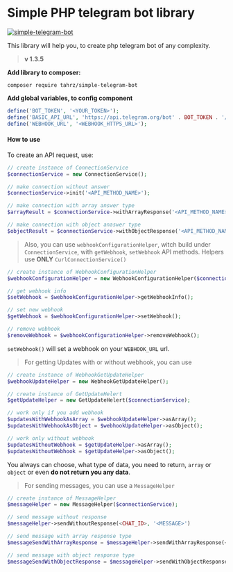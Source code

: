 # Simple PHP telegram bot library 

<a href="https://packagist.org/packages/tahrz/simple-telegram-bot">![simple-telegram-bot](https://img.shields.io/packagist/dt/tahrz/simple-telegram-bot.svg?style=for-the-badge)</a>

This library will help you, to create php telegram bot of any complexity. 
> **v 1.3.5**

**Add library to composer:**
```
composer require tahrz/simple-telegram-bot
```

**Add global variables, to config component**
```php
define('BOT_TOKEN', '<YOUR_TOKEN>');
define('BASIC_API_URL', 'https://api.telegram.org/bot' . BOT_TOKEN . '/');
define('WEBHOOK_URL', '<WEBHOOK_HTTPS_URL>');
```

#### How to use

To create an API request, use:
```php
// create instance of ConnectionService
$connectionService = new ConnectionService();

// make connection without answer
$connectionService->init('<API_METHOD_NAME>');

// make connection with array answer type
$arrayResult = $connectionService->withArrayResponse('<API_METHOD_NAME>'); 

// make connection with object anaswer type
$objectResult = $connectionService->withObjectResponse('<API_METHOD_NAME>'); 
```

> Also, you can use `webhookConfigurationHelper`, witch build under `ConnectionService`,
> with `getWebhook`, `setWebhook` API methods. Helpers use **ONLY** `CurlConnectionService()`

```php
// create instance of WebhookConfigurationHelper
$webhookConfigurationHelper = new WebhookConfigurationHelper($connectionService);

// get webhook info
$setWebhook = $webhookConfigurationHelper->getWebhookInfo();

// set new webhook
$getWebhook = $webhookConfigurationHelper->setWebhook();

// remove webhook
$removeWebhook = $webhookConfigurationHelper->removeWebhook();
```
`setWebhook()` will set a webhook on your `WEBHOOK_URL` url.

> For getting Updates with or without webhook, you can use
```php
// create instance of WebhookGetUpdateHelper
$webhookUpdateHelper = new WebhookGetUpdateHelper();

// create instance of GetUpdateHelert
$getUpdateHelper = new GetUpdateHelert($connectionService);

// work only if you add webhook
$updatesWithWebhookAsArray = $webhookUpdateHelper->asArray();
$updatesWithWebhookAsObject = $webhookUpdateHelper->asObject();

// work only without webhook
$updatesWithoutWebhook = $getUpdateHelper->asArray();
$updatesWithoutWebhook = $getUpdateHelper->asObject();
```
You always can choose, what type of data, you need to return, `array` or `object` or even **do not return you any data**.

> For sending messages, you can use a `MessageHelper`
```php
// create instance of MessageHelper
$messageHelper = new MessageHelper($connectionService);

// send message without response
$messageHelper->sendWithoutResponse(<CHAT_ID>, '<MESSAGE>')

// send message with array response type
$messageSendWithArrayResponse = $messageHelper->sendWithArrayResponse(<CHAT_ID>, '<MESSAGE>')

// send message with object response type
$messageSendWithObjectResponse = $messageHelper->sendWithObjectResponse(<CHAT_ID>, '<MESSAGE>')